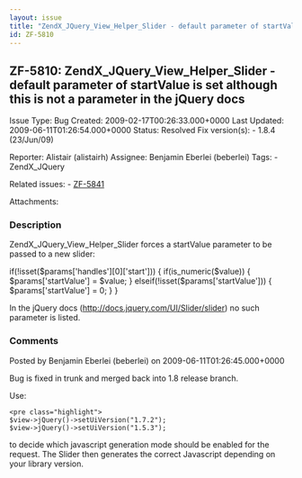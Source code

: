 ```yaml
---
layout: issue
title: "ZendX_JQuery_View_Helper_Slider - default parameter of startValue is set although this is not a parameter in the jQuery docs"
id: ZF-5810
---
```


ZF-5810: ZendX\_JQuery\_View\_Helper\_Slider - default parameter of startValue is set although this is not a parameter in the jQuery docs
-----------------------------------------------------------------------------------------------------------------------------------------

 Issue Type: Bug Created: 2009-02-17T00:26:33.000+0000 Last Updated: 2009-06-11T01:26:54.000+0000 Status: Resolved Fix version(s): - 1.8.4 (23/Jun/09)
 
 Reporter:  Alistair (alistairh)  Assignee:  Benjamin Eberlei (beberlei)  Tags: - ZendX\_JQuery
 
 Related issues: - [ZF-5841](/issues/browse/ZF-5841)
 
 Attachments: 
### Description

ZendX\_JQuery\_View\_Helper\_Slider forces a startValue parameter to be passed to a new slider:

if(!isset($params['handles'][0]['start'])) { if(is\_numeric($value)) { $params['startValue'] = $value; } elseif(!isset($params['startValue'])) { $params['startValue'] = 0; } }

In the jQuery docs (<http://docs.jquery.com/UI/Slider/slider>) no such parameter is listed.

 

 

### Comments

Posted by Benjamin Eberlei (beberlei) on 2009-06-11T01:26:45.000+0000

Bug is fixed in trunk and merged back into 1.8 release branch.

Use:

 
    <pre class="highlight">
    $view->jQuery()->setUiVersion("1.7.2");
    $view->jQuery()->setUiVersion("1.5.3");


to decide which javascript generation mode should be enabled for the request. The Slider then generates the correct Javascript depending on your library version.

 

 